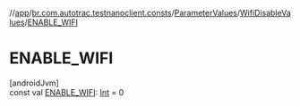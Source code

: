 //[app](../../../../index.md)/[br.com.autotrac.testnanoclient.consts](../../index.md)/[ParameterValues](../index.md)/[WifiDisableValues](index.md)/[ENABLE_WIFI](-e-n-a-b-l-e_-w-i-f-i.md)

# ENABLE_WIFI

[androidJvm]\
const val [ENABLE_WIFI](-e-n-a-b-l-e_-w-i-f-i.md): [Int](https://kotlinlang.org/api/latest/jvm/stdlib/kotlin/-int/index.html) = 0
